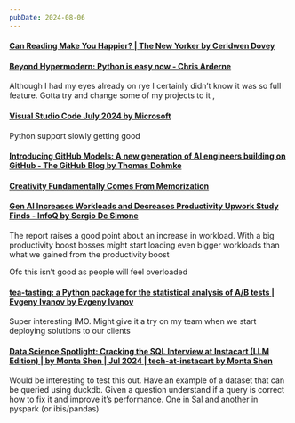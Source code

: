 ```yaml
---
pubDate: 2024-08-06
---
```


#### [Can Reading Make You Happier? | The New Yorker by Ceridwen Dovey](https://www.newyorker.com/culture/cultural-comment/can-reading-make-you-happier)

#### [Beyond Hypermodern: Python is easy now - Chris Arderne](https://rdrn.me/postmodern-python/)

Although I had my eyes already on rye I certainly didn’t know it was so full feature. Gotta try and change some of my projects to it ,

#### [Visual Studio Code July 2024 by Microsoft](https://code.visualstudio.com/updates/v1_92)

Python support slowly getting good

#### [Introducing GitHub Models: A new generation of AI engineers building on GitHub - The GitHub Blog by Thomas Dohmke](https://github.blog/news-insights/product-news/introducing-github-models/)

#### [Creativity Fundamentally Comes From Memorization](https://shwin.co/blog/creativity-fundamentally-comes-from-memorization)

#### [Gen AI Increases Workloads and Decreases Productivity Upwork Study Finds - InfoQ by Sergio De Simone](https://www.infoq.com/news/2024/07/genai-hampers-productivity-study/)

The report raises a good point about an increase in workload. With a big productivity boost bosses might start loading even bigger workloads than what we gained from the productivity boost

Ofc this isn’t good as people will feel overloaded

#### [tea-tasting: a Python package for the statistical analysis of A/B tests | Evgeny Ivanov by Evgeny Ivanov](https://e10v.me/tea-tasting-analysis-of-experiments/)

Super interesting IMO. Might give it a try on my team when we start deploying solutions to our clients

#### [Data Science Spotlight: Cracking the SQL Interview at Instacart (LLM Edition) | by Monta Shen | Jul 2024 | tech-at-instacart by Monta Shen](https://tech.instacart.com/data-science-spotlight-cracking-the-sql-interview-at-instacart-llm-edition-52d04bde474c?gi=634635f83519)

Would be interesting to test this out. Have an example of a dataset that can be queried using duckdb. Given a question understand if a query is correct how to fix it and improve it’s performance. One in Sal and another in pyspark (or ibis/pandas)
